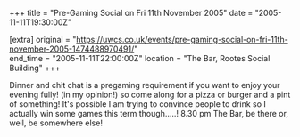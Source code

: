 +++
title = "Pre-Gaming Social on Fri 11th November 2005"
date = "2005-11-11T19:30:00Z"

[extra]
original = "https://uwcs.co.uk/events/pre-gaming-social-on-fri-11th-november-2005-1474488970491/"    
end_time = "2005-11-11T22:00:00Z"
location = "The Bar, Rootes Social Building"
+++

Dinner and chit chat is a pregaming requirement if you want to enjoy your evening fully\! (in my opinion\!) so come along for a pizza or burger and a pint of something\! It's possible I am trying to convince people to drink so I actually win some games this term though.....\! 8.30 pm The Bar, be there or, well, be somewhere else\!


